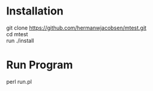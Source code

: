 # Installation

git clone https://github.com/hermanwjacobsen/mtest.git  
cd mtest  
run ./install

# Run Program

perl run.pl

